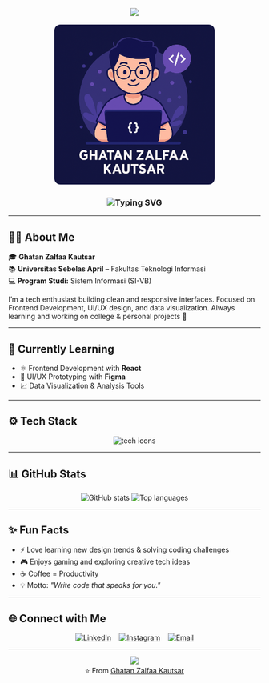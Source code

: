 <!-- HEADER -->
<p align="center">
  <img src="https://capsule-render.vercel.app/api?type=waving&color=0:9333EA,100:4F46E5&height=120&section=header&text=Hi%20There!%20👋&fontSize=40&fontColor=FFFFFF&animation=fadeIn"/>
</p>

<!-- PROFILE IMAGE -->
<p align="center">
  <img src="https://raw.githubusercontent.com/230660221001/230660221001/main/assets/profile.png" width="320" alt="Ghatan Zalfaa Kautsar - Coding" style="border-radius:12px;"/>
</p>

<!-- TYPING ANIMATION -->
<h3 align="center">
  <img src="https://readme-typing-svg.demolab.com?font=Poppins&weight=600&size=22&pause=1000&color=9333EA&center=true&vCenter=true&width=700&lines=Hi+there!+I'm+Ghatan+Zalfaa+Kautsar+👋;System+Information+Student+at+Universitas+Sebelas+April;Web+Developer+%7C+UI%2FUX+Enthusiast+%7C+Data+Learner" alt="Typing SVG" />
</h3>

---

## 👨‍💻 About Me

🎓 **Ghatan Zalfaa Kautsar**  
📚 **Universitas Sebelas April** – Fakultas Teknologi Informasi  
💻 **Program Studi:** Sistem Informasi (SI-VB)

I’m a tech enthusiast building clean and responsive interfaces. Focused on Frontend Development, UI/UX design, and data visualization. Always learning and working on college & personal projects 🚀

---

## 🧠 Currently Learning

- ⚛️ Frontend Development with **React**
- 🎨 UI/UX Prototyping with **Figma**
- 📈 Data Visualization & Analysis Tools

---

## ⚙️ Tech Stack

<p align="center">
  <img src="https://skillicons.dev/icons?i=html,css,js,react,figma,github,vscode" alt="tech icons"/>
</p>

---

## 📊 GitHub Stats

<p align="center">
  <img src="https://github-readme-stats.vercel.app/api?username=230660221001&show_icons=true&theme=radical&hide_border=true" height="150" alt="GitHub stats" />
  <img src="https://github-readme-stats.vercel.app/api/top-langs/?username=230660221001&layout=compact&theme=radical&hide_border=true" height="150" alt="Top languages" />
</p>

---

## ✨ Fun Facts

- ⚡ Love learning new design trends & solving coding challenges
- 🎮 Enjoys gaming and exploring creative tech ideas
- ☕ Coffee = Productivity
- 💡 Motto: _"Write code that speaks for you."_

---

## 🌐 Connect with Me

<p align="center">
  <a href="https://linkedin.com/in/gathan-zalfaa-kautsar-92006a32b/" target="_blank" rel="noopener"><img src="https://skillicons.dev/icons?i=linkedin" height="36" alt="LinkedIn"/></a>
  &nbsp;&nbsp;
  <a href="https://www.instagram.com/ghatanzk/" target="_blank" rel="noopener"><img src="https://skillicons.dev/icons?i=instagram" height="36" alt="Instagram"/></a>
  &nbsp;&nbsp;
  <a href="230660221001@student.unsap.ac.id" target="_blank" rel="noopener"><img src="https://skillicons.dev/icons?i=gmail" height="36" alt="Email"/></a>
</p>

---

<!-- FOOTER -->
<p align="center">
  <img src="https://capsule-render.vercel.app/api?type=waving&color=0:9333EA,100:4F46E5&height=100&section=footer"/>
  <br/>
  ⭐️ From <a href="https://github.com/230660221001">Ghatan Zalfaa Kautsar</a>
</p>
